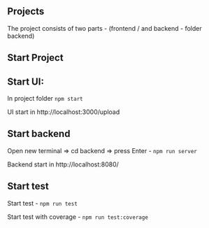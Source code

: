 ## Projects

The project consists of two parts - (frontend / and backend - folder backend)

## Start Project

## Start UI:
In project folder `npm start`

UI start in http://localhost:3000/upload

## Start backend

Open new terminal => cd backend => press Enter - `npm run server`

Backend start in http://localhost:8080/

## Start test
Start test - `npm run test`

Start test with coverage - `npm run test:coverage`
